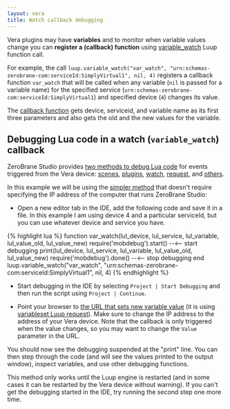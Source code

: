 ```yaml
---
layout: vera
title: Watch callback debugging
---
```


Vera plugins may have **variables** and to monitor
when variable values change you can **register a (callback) function**
using [variable_watch](http://wiki.micasaverde.com/index.php/Luup_Lua_extensions#function:_variable_watch)
Luup function call.

For example, the call `luup.variable_watch("var_watch", "urn:schemas-zerobrane-com:serviceId:SimplyVirtual1", nil, 4)`
registers a callback function `var_watch` that will be
called when any variable (`nil` is passed for a variable name)
for the specified service (`urn:schemas-zerobrane-com:serviceId:SimplyVirtual1`)
and specified device (`4`) changes its value.

The [callback function](http://wiki.micasaverde.com/index.php/Luup_Declarations#.3Cwatch.3E_.28callback.29)
gets device, serviceid, and variable name as its first three parameters
and also gets the old and the new values for the variable.

## Debugging Lua code in a watch (`variable_watch`) callback

ZeroBrane Studio provides [two methods to debug Lua code](vera-remote-debugging.html)
for events triggered from the Vera device:
[scenes](vera-scene-debugging.html),
[plugins](vera-plugin-debugging.html),
[watch](vera-watch-debugging.html),
[request](vera-request-debugging.html),
and [others](vera-documentation.html#development_and_debugging).

In this example we will be using the [simpler method](vera-remote-debugging.html#method_2) that doesn't require
specifying the IP address of the computer that runs ZeroBrane Studio:

- Open a new editor tab in the IDE, add the following code and
save it in a file. In this example I am using device 4 and a
particular serviceId, but you can use whatever device and service you have.

{% highlight lua %}
function var_watch(lul_device, lul_service, lul_variable, lul_value_old, lul_value_new)
  require('mobdebug').start() --<-- start debugging
  print(lul_device, lul_service, lul_variable, lul_value_old, lul_value_new)
  require('mobdebug').done() --<-- stop debugging
end
luup.variable_watch("var_watch", "urn:schemas-zerobrane-com:serviceId:SimplyVirtual1", nil, 4)
{% endhighlight %}

- Start debugging in the IDE by selecting `Project | Start Debugging`
and then run the script using `Project | Continue`.

- Point your browser to
[the URL that sets new variable value](http://device-IP-address:3480/data_request?id=variableset&DeviceNum=4&serviceId=urn:schemas-zerobrane-com:serviceId:SimplyVirtual1&Variable=On&Value=1)
(it is using [variableset Luup request](http://wiki.micasaverde.com/index.php/Luup_Requests#variableset)).
Make sure to change the IP address to the address of your Vera device.
Note that the callback is only triggered when the value changes, so you may want to change the `Value` parameter in the URL.

You should now see the debugging suspended at the "print" line. You can
then step through the code (and will see the values printed to the
output window), inspect variables, and use other debugging functions.
 
This method only works until the Luup engine is restarted (and in some cases it can be restarted by the Vera device without warning).
If you can't get the debugging started in the IDE, try running the second step one more time.
